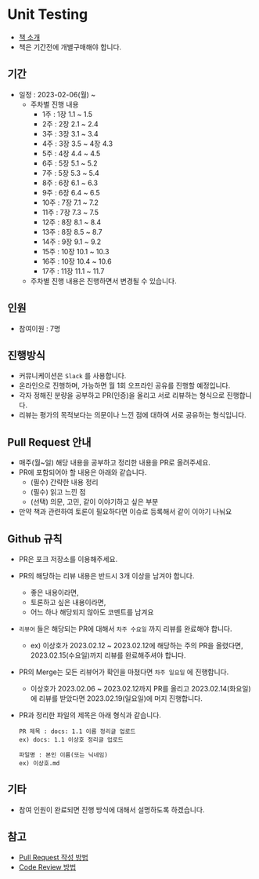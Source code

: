 # Unit Testing

- [책 소개](http://www.yes24.com/Product/Goods/104084175)
- 책은 기간전에 개별구매해야 합니다.

## 기간

- 일정 : 2023-02-06(월) ~ 
  - 주차별 진행 내용
    -  1주 : 1장 1.1 ~ 1.5
    -  2주 : 2장 2.1 ~ 2.4
    -  3주 : 3장 3.1 ~ 3.4
    -  4주 : 3장 3.5 ~ 4장 4.3
    -  5주 : 4장 4.4 ~ 4.5
    -  6주 : 5장 5.1 ~ 5.2
    -  7주 : 5장 5.3 ~ 5.4
    -  8주 : 6장 6.1 ~ 6.3
    -  9주 : 6장 6.4 ~ 6.5
    -  10주 : 7장 7.1 ~ 7.2
    -  11주 : 7장 7.3 ~ 7.5
    -  12주 : 8장 8.1 ~ 8.4
    -  13주 : 8장 8.5 ~ 8.7
    -  14주 : 9장 9.1 ~ 9.2
    -  15주 : 10장 10.1 ~ 10.3
    -  16주 : 10장 10.4 ~ 10.6
    -  17주 : 11장 11.1 ~ 11.7
  - 주차별 진행 내용은 진행하면서 변경될 수 있습니다.

## 인원

- 참여이원 : 7명

## 진행방식

- 커뮤니케이션은 `Slack` 를 사용합니다.
- 온라인으로 진행하며, 가능하면 월 1회 오프라인 공유를 진행할 예정입니다.
- 각자 정해진 분량을 공부하고 PR(인증)을 올리고 서로 리뷰하는 형식으로 진행합니다.
- 리뷰는 평가의 목적보다는 의문이나 느낀 점에 대하여 서로 공유하는 형식입니다.

## Pull Request 안내

- 매주(월~일) 해당 내용을 공부하고 정리한 내용을 PR로 올려주세요.
- PR에 포함되어야 할 내용은 아래와 같습니다.
  - (필수) 간략한 내용 정리
  - (필수) 읽고 느낀 점
  - (선택) 의문, 고민, 같이 이야기하고 싶은 부분
- 만약 책과 관련하여 토론이 필요하다면 이슈로 등록해서 같이 이야기 나눠요

## Github 규칙

- PR은 포크 저장소를 이용해주세요.
- PR의 해당하는 리뷰 내용은 반드시 3개 이상을 남겨야 합니다.
  - 좋은 내용이라면, 
  - 토론하고 싶은 내용이라면,
  - 어느 하나 해당되지 않아도 코멘트를 남겨요
- `리뷰어` 들은 해당되는 PR에 대해서 `차주 수요일` 까지 리뷰를 완료해야 합니다.
  - ex) 이상호가 2023.02.12 ~ 2023.02.12에 해당하는 주의 PR을 올렸다면, 2023.02.15(수요일)까지 리뷰를 완료해주셔야 합니다.
- PR의 Merge는 모든 리뷰어가 확인을 마쳤다면 `차주 일요일` 에 진행합니다.
  - 이상호가 2023.02.06 ~ 2023.02.12까지 PR를 올리고 2023.02.14(화요일)에 리뷰를 받았다면 2023.02.19(일요일)에 머지 진행합니다.
- PR과 정리한 파일의 제목은 아래 형식과 같습니다.

  ```
  PR 제목 : docs: 1.1 이름 정리글 업로드
  ex) docs: 1.1 이상호 정리글 업로드

  파일명 : 본인 이름(또는 닉네임)
  ex) 이상호.md
  ```

## 기타

- 참여 인원이 완료되면 진행 방식에 대해서 설명하도록 하겠습니다.

## 참고

- [Pull Request 작성 방법](https://github.com/bithumb-study/notification/blob/main/pull-request.md)
- [Code Review 방법](https://github.com/bithumb-study/notification/blob/main/code-review.md)
